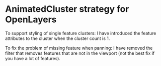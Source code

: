 AnimatedCluster strategy for OpenLayers
=======================================

To support styling of single feature clusters: I have introduced the feature attributes to the cluster when the cluster count is 1.

To fix the problem of missing feature when panning: I have removed the filter that removes features that are not in the viewport (not the best fix if you have a lot of features).

